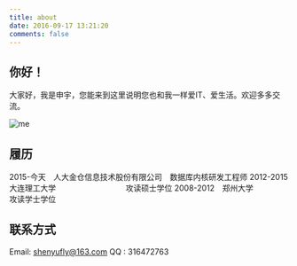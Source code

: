 ```yaml
---
title: about
date: 2016-09-17 13:21:20
comments: false
---
```


## 你好！


大家好，我是申宇，您能来到这里说明您也和我一样爱IT、爱生活。欢迎多多交流。

![me](/uploads/me.png)

## 履历
2015-今天　人大金仓信息技术股份有限公司　数据库内核研发工程师
2012-2015　大连理工大学　　　　　　　　　攻读硕士学位
2008-2012　郑州大学　　　　　　　　　　　攻读学士学位


## 联系方式
Email: shenyufly@163.com
QQ   : 316472763

